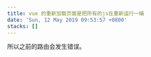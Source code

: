 ```yaml
---
title: vue 的重新加载页面是把所有的js在重新运行一编
date: 'Sun, 12 May 2019 09:53:57 +0800'
stacks: []
---
```


所以之前的路由会发生错误。


